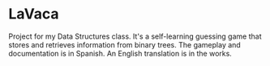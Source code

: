 # LaVaca
Project for my Data Structures class. It's a self-learning guessing game that stores and retrieves information from binary trees. 
The gameplay and documentation is in Spanish. An English translation is in the works.
